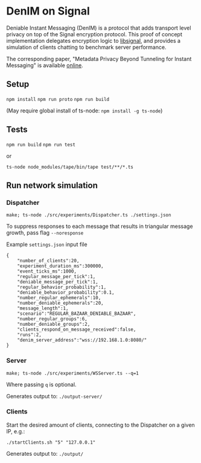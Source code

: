 # DenIM on Signal
Deniable Instant Messaging (DenIM) is a protocol that adds transport level privacy on top of the Signal encryption protocol. This proof of concept implementation delegates encryption logic to [libsignal](https://github.com/signalapp/libsignal), and provides a simulation of clients chatting to benchmark server performance.

The corresponding paper, "Metadata Privacy Beyond Tunneling for Instant Messaging" is available [online](https://arxiv.org/abs/2210.12776v3).

## Setup

`npm install`
`npm run proto`
`npm run build`

(May require global install of ts-node: `npm install -g ts-node`)

## Tests
`npm run build`
`npm run test`

or

`ts-node node_modules/tape/bin/tape test/**/*.ts`

## Run network simulation

### Dispatcher

`make; ts-node ./src/experiments/Dispatcher.ts ./settings.json`

To suppress responses to each message that results in triangular message growth, pass flag `--noresponse`

Example `settings.json` input file



```
{
    "number_of_clients":20,
    "experiment_duration_ms":300000,
    "event_ticks_ms":1000,
    "regular_message_per_tick":1,
    "deniable_message_per_tick":1,
    "regular_behavior_probability":1,
    "deniable_behavior_probability":0.1,
    "number_regular_ephemerals":10,
    "number_deniable_ephemerals":20,
    "message_length":1,
    "scenario":"REGULAR_BAZAAR_DENIABLE_BAZAAR",
    "number_regular_groups":6,
    "number_deniable_groups":2,
    "clients_respond_on_message_received":false,
    "runs":2,
    "denim_server_address":"wss://192.168.1.0:8080/"
}
```


### Server
`make; ts-node ./src/experiments/WSServer.ts --q=1`

Where passing `q` is optional.

Generates output to:
`./output-server/`

### Clients
Start the desired amount of clients, connecting to the Dispatcher on a given IP, e.g.:

`./startClients.sh "5" "127.0.0.1"`

Generates output to:
`./output/`
